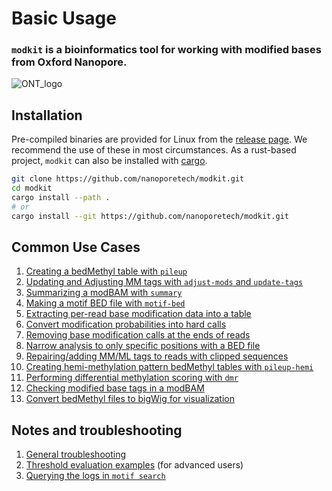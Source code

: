 # Basic Usage

### `modkit` is a bioinformatics tool for working with modified bases from Oxford Nanopore.

![ONT_logo](./images/ONT_logo_590x106.png)

## Installation

Pre-compiled binaries are provided for Linux from the [release
page](https://github.com/nanoporetech/modkit/releases). We recommend the use of these in
most circumstances. As a rust-based project, `modkit` can also be installed with 
[cargo](https://www.rust-lang.org/learn/get-started).
```bash
git clone https://github.com/nanoporetech/modkit.git
cd modkit
cargo install --path .
# or
cargo install --git https://github.com/nanoporetech/modkit.git
```

## Common Use Cases
1. [Creating a bedMethyl table with `pileup`](./intro_pileup.md)
2. [Updating and Adjusting MM tags with `adjust-mods` and `update-tags`](./intro_adjust.md)
3. [Summarizing a modBAM with `summary`](./intro_summary.md)
4. [Making a motif BED file with `motif-bed`](./intro_motif_bed.md)
5. [Extracting per-read base modification data into a table](./intro_extract.md)
6. [Convert modification probabilities into hard calls](./intro_call_mods.md)
7. [Removing base modification calls at the ends of reads](./intro_edge_filter.md)
8. [Narrow analysis to only specific positions with a BED file](./intro_include_bed.md)
9. [Repairing/adding MM/ML tags to reads with clipped sequences](./intro_repair.md)
10. [Creating hemi-methylation pattern bedMethyl tables with `pileup-hemi`](./intro_pileup_hemi.md)
11. [Performing differential methylation scoring with `dmr`](./intro_dmr.md)
12. [Checking modified base tags in a modBAM](./intro_modbam_check_tags.md)
13. [Convert bedMethyl files to bigWig for visualization](./intro_bedmethyl_merge.md#convert-bedmethyl-to-bigwig)

## Notes and troubleshooting
1. [General troubleshooting](./troubleshooting.md)
2. [Threshold evaluation examples](./filtering_details.md) (for advanced users)
3. [Querying the logs in `motif search`](./motif_search_structured_logging.md)

